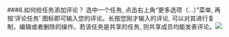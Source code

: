 ###8.如何给任务添加评论？
选中一个任务, 点击右上角“更多选项（...）”菜单, 再按‘评论任务’ 图标即可输入您的评论。长按您刚才输入的评论, 可以对其进行复制，编辑或者删除的操作。若该任务是共享的任务, 则共享成员均能发表评论。![](../images/image042.jpg)
